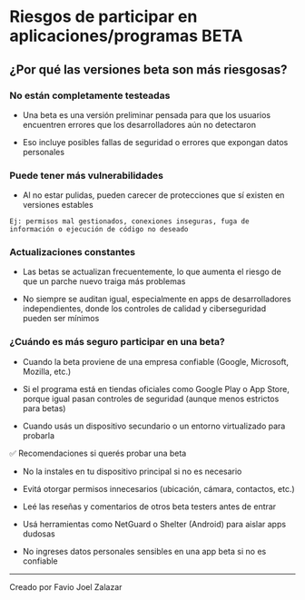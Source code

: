 # Riesgos de participar en aplicaciones/programas BETA

## ¿Por qué las versiones beta son más riesgosas?

### No están completamente testeadas

- Una beta es una versión preliminar pensada para que los usuarios encuentren errores que los desarrolladores aún no detectaron

- Eso incluye posibles fallas de seguridad o errores que expongan datos personales

### Puede tener más vulnerabilidades

- Al no estar pulidas, pueden carecer de protecciones que sí existen en versiones estables

`Ej: permisos mal gestionados, conexiones inseguras, fuga de información o ejecución de código no deseado`

### Actualizaciones constantes

- Las betas se actualizan frecuentemente, lo que aumenta el riesgo de que un parche nuevo traiga más problemas

- No siempre se auditan igual, especialmente en apps de desarrolladores independientes, donde los controles de calidad y ciberseguridad pueden ser mínimos

### ¿Cuándo es más seguro participar en una beta?

- Cuando la beta proviene de una empresa confiable (Google, Microsoft, Mozilla, etc.)

- Si el programa está en tiendas oficiales como Google Play o App Store, porque igual pasan controles de seguridad (aunque menos estrictos para betas)

- Cuando usás un dispositivo secundario o un entorno virtualizado para probarla

✅ Recomendaciones si querés probar una beta

- No la instales en tu dispositivo principal si no es necesario

- Evitá otorgar permisos innecesarios (ubicación, cámara, contactos, etc.)

- Leé las reseñas y comentarios de otros beta testers antes de entrar

- Usá herramientas como NetGuard o Shelter (Android) para aislar apps dudosas

-  No ingreses datos personales sensibles en una app beta si no es confiable

---

Creado por Favio Joel Zalazar
